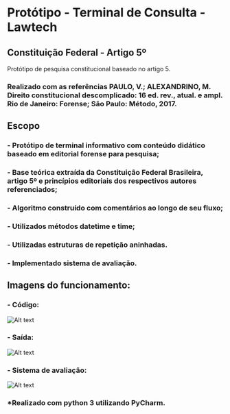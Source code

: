# Protótipo - Terminal de Consulta - Lawtech
## Constituição Federal - Artigo 5º
Protótipo de pesquisa constitucional baseado no artigo 5.

### Realizado com as referências PAULO, V.; ALEXANDRINO, M. Direito constitucional descomplicado: 16 ed. rev., atual. e ampl. Rio de Janeiro: Forense; São Paulo: Método, 2017.

## Escopo

### - Protótipo de terminal informativo com conteúdo didático baseado em editorial forense para pesquisa;
### - Base teórica extraída da Constituição Federal Brasileira, artigo 5º e princípios editoriais dos respectivos autores referenciados;
### - Algoritmo construído com comentários ao longo de seu fluxo;
### - Utilizados métodos datetime e time;
### - Utilizadas estruturas de repetição aninhadas.
### - Implementado sistema de avaliação.

## Imagens do funcionamento:
### - Código:
 ![ Alt text](https://i.imgur.com/YpwsLsY.gif)
### - Saída:
![ Alt text](https://i.imgur.com/1Ny2pk4.gif)
### - Sistema de avaliação:
![ Alt text](https://i.imgur.com/6pJe1Jn.gif)
### *Realizado com python 3 utilizando PyCharm.
